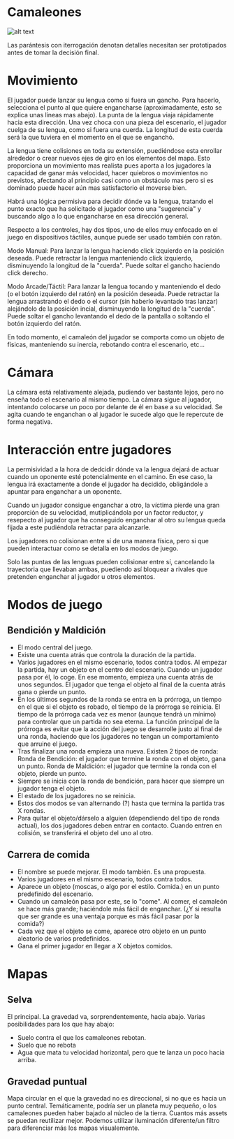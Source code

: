
# Camaleones
![alt text](https://i.redd.it/rdzla6wc32z01.jpg)

Las parántesis con iterrogación denotan detalles necesitan ser prototipados antes de tomar la decisión final.

# Movimiento
El jugador puede lanzar su lengua como si fuera un gancho. Para hacerlo, selecciona el punto al que quiere engancharse (aproximadamente, esto se explica unas líneas mas abajo). La punta de la lengua viaja rápidamente hacia esta dirección. Una vez choca con una pieza del escenario, el jugador cuelga de su lengua, como si fuera una cuerda. La longitud de esta cuerda será la que tuviera en el momento en el que se enganchó.

La lengua tiene colisiones en toda su extensión, puediéndose esta enrollar alrededor o crear nuevos ejes de giro en los elementos del mapa. Esto proporciona un movimiento mas realista pues aporta a los jugadores la capacidad de ganar más velocidad, hacer quiebros o movimientos no previstos, afectando al principio casi como un obstáculo mas pero si es dominado puede hacer aún mas satisfactorio el moverse bien.

Habrá una lógica permisiva para decidir dónde va la lengua, tratando el punto exacto que ha solicitado el jugador como una "sugerencia" y buscando algo a lo que engancharse en esa dirección general.

Respecto a los controles, hay dos tipos, uno de ellos muy enfocado en el juego en dispositivos táctiles, aunque puede ser usado también con ratón.

Modo Manual:
Para lanzar la lengua haciendo click izquierdo en la posición deseada.
Puede retractar la lengua  manteniendo click izquierdo, disminuyendo la longitud de la "cuerda".
Puede soltar el gancho haciendo click derecho.

Modo Arcade/Táctil:
Para lanzar la lengua tocando y manteniendo el dedo (o el botón izquierdo del ratón) en la posición deseada.
Puede retractar la lengua arrastrando el dedo o el cursor (sin haberlo levantado tras lanzar) alejándolo de la posición incial, disminuyendo la longitud de la "cuerda".
Puede soltar el gancho levantando el dedo de la pantalla o soltando el botón izquierdo del ratón.

En todo momento, el camaleón del jugador se comporta como un objeto de físicas, manteniendo su inercia, rebotando contra el escenario, etc...

# Cámara
La cámara está relativamente alejada, pudiendo ver bastante lejos, pero no enseña todo el escenario al mismo tiempo.
La cámara sigue al jugador, intentando colocarse un poco por delante de él en base a su velocidad.
Se agita cuando te enganchan o al jugador le sucede algo que le repercute de forma negativa.

# Interacción entre jugadores
La permisividad a la hora de dedcidir dónde va la lengua dejará de actuar cuando un oponente esté potencialmente en el camino. En ese caso, la lengua irá exactamente a donde el jugador ha decidido, obligándole a apuntar para enganchar a un oponente.

Cuando un jugador consigue enganchar a otro, la víctima pierde una gran proporción de su velocidad, mutiplicándola por un factor reductor, y resepecto al jugador que ha conseguido enganchar al otro su lengua queda fijada a este pudiéndola retractar para alcanzarle.

Los jugadores no colisionan entre sí de una manera física, pero si que pueden interactuar como se detalla en los modos de juego. 

Solo las puntas de las lenguas pueden colisionar entre sí, cancelando la trayectoria que llevaban ambas, puediendo así bloquear a rivales que pretenden enganchar al jugador u otros elementos.

# Modos de juego
## Bendición y Maldición
- El modo central del juego.
- Existe una cuenta atrás que controla la duración de la partida.
- Varios jugadores en el mismo escenario, todos contra todos. Al empezar la partida, hay un objeto en el centro del escenario. Cuando un jugador pasa por él, lo coge. En ese momento, empieza una cuenta atrás de unos segundos. El jugador que tenga el objeto al final de la cuenta atrás gana o pierde un punto. 
- En los últimos segundos de la ronda se entra en la prórroga, un tiempo en el que si el objeto es robado, el tiempo de la prórroga se reinicia. El tiempo de la prórroga cada vez es menor (aunque tendrá un mínimo) para controlar que un partida no sea eterna. La función principal de la prórroga es evitar que la acción del juego se desarrolle justo al final de una ronda, haciendo que los jugadores no tengan un comportamiento que arruine el juego.
- Tras finalizar una ronda empieza una nueva. Existen 2 tipos de ronda:
  Ronda de Bendición: el jugador que termine la ronda con el objeto, gana un punto.
  Ronda de Maldición: el jugador que termine la ronda con el objeto, pierde un punto.
- Siempre se inicia con la ronda de bendición, para hacer que siempre un jugador tenga el objeto.
- El estado de los jugadores no se reinicia.
- Estos dos modos se van alternando (?) hasta que termina la partida tras X rondas.
- Para quitar el objeto/dárselo a alguien (dependiendo del tipo de ronda actual), los dos jugadores deben entrar en contacto. Cuando entren en colisión, se transferirá el objeto del uno al otro.

## Carrera de comida
- El nombre se puede mejorar. El modo también. Es una propuesta.
- Varios jugadores en el mismo escenario, todos contra todos. 
- Aparece un objeto (moscas, o algo por el estilo. Comida.) en un punto predefinido del escenario.
- Cuando un camaleón pasa por este, se lo "come". Al comer, el camaleón se hace más grande; haciéndole más fácil de enganchar. (¿Y si resulta que ser grande es una ventaja porque es más fácil pasar por la comida?)
- Cada vez que el objeto se come, aparece otro objeto en un punto aleatorio de varios predefinidos.
- Gana el primer jugador en llegar a X objetos comidos.

# Mapas
## Selva
El principal. La gravedad va, sorprendentemente, hacia abajo.
Varias posibilidades para los que hay abajo: 
- Suelo contra el que los camaleones rebotan.
- Suelo que no rebota
- Agua que mata tu velocidad horizontal, pero que te lanza un poco hacia arriba.

## Gravedad puntual
Mapa circular en el que la gravedad no es direccional, si no que es hacia un punto central.
Temáticamente, podría ser un planeta muy pequeño, o los camaleones pueden haber bajado al núcleo de la tierra. Cuantos más assets se puedan reutilizar mejor. Podemos utilizar iluminación diferente/un filtro para diferenciar más los mapas visualemente.

